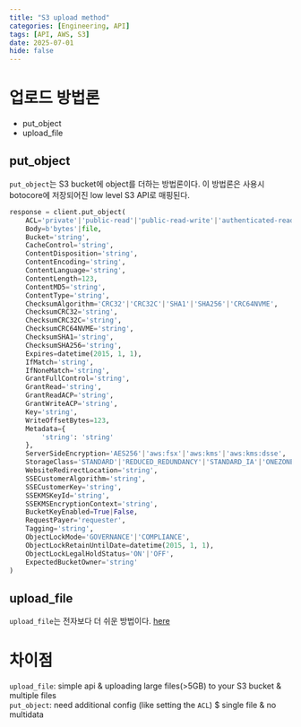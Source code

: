 ```yaml
---
title: "S3 upload method"
categories: [Engineering, API]
tags: [API, AWS, S3]
date: 2025-07-01
hide: false
---
```


# 업로드 방법론
- put_object
- upload_file


## put_object
`put_object`는 S3 bucket에 object를 더하는 방법론이다. 
이 방법론은 사용시 botocore에 저장되어진 low level S3 API로 매핑된다. 
```python
response = client.put_object(
    ACL='private'|'public-read'|'public-read-write'|'authenticated-read'|'aws-exec-read'|'bucket-owner-read'|'bucket-owner-full-control',
    Body=b'bytes'|file,
    Bucket='string',
    CacheControl='string',
    ContentDisposition='string',
    ContentEncoding='string',
    ContentLanguage='string',
    ContentLength=123,
    ContentMD5='string',
    ContentType='string',
    ChecksumAlgorithm='CRC32'|'CRC32C'|'SHA1'|'SHA256'|'CRC64NVME',
    ChecksumCRC32='string',
    ChecksumCRC32C='string',
    ChecksumCRC64NVME='string',
    ChecksumSHA1='string',
    ChecksumSHA256='string',
    Expires=datetime(2015, 1, 1),
    IfMatch='string',
    IfNoneMatch='string',
    GrantFullControl='string',
    GrantRead='string',
    GrantReadACP='string',
    GrantWriteACP='string',
    Key='string',
    WriteOffsetBytes=123,
    Metadata={
        'string': 'string'
    },
    ServerSideEncryption='AES256'|'aws:fsx'|'aws:kms'|'aws:kms:dsse',
    StorageClass='STANDARD'|'REDUCED_REDUNDANCY'|'STANDARD_IA'|'ONEZONE_IA'|'INTELLIGENT_TIERING'|'GLACIER'|'DEEP_ARCHIVE'|'OUTPOSTS'|'GLACIER_IR'|'SNOW'|'EXPRESS_ONEZONE'|'FSX_OPENZFS',
    WebsiteRedirectLocation='string',
    SSECustomerAlgorithm='string',
    SSECustomerKey='string',
    SSEKMSKeyId='string',
    SSEKMSEncryptionContext='string',
    BucketKeyEnabled=True|False,
    RequestPayer='requester',
    Tagging='string',
    ObjectLockMode='GOVERNANCE'|'COMPLIANCE',
    ObjectLockRetainUntilDate=datetime(2015, 1, 1),
    ObjectLockLegalHoldStatus='ON'|'OFF',
    ExpectedBucketOwner='string'
)
```



## upload_file
`upload_file`는 전자보다 더 쉬운 방법이다.
[here](https://boto3.amazonaws.com/v1/documentation/api/latest/reference/services/s3/client/upload_file.html#)



# 차이점
`upload_file`: simple api & uploading large files(>5GB) to your S3 bucket & multiple files  <br>
`put_object`: need additional config (like setting the `ACL`) $ single file & no multidata

